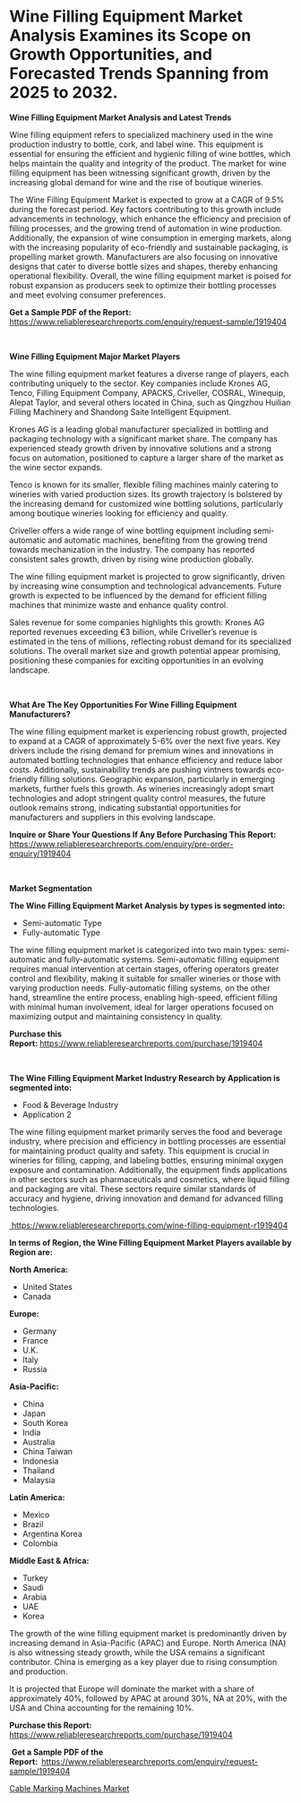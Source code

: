 <p><h1>Wine Filling Equipment Market Analysis Examines its Scope on Growth Opportunities, and Forecasted Trends Spanning from 2025 to 2032.</h1></p><p><strong>Wine Filling Equipment Market Analysis and Latest Trends</strong></p>
<p><p>Wine filling equipment refers to specialized machinery used in the wine production industry to bottle, cork, and label wine. This equipment is essential for ensuring the efficient and hygienic filling of wine bottles, which helps maintain the quality and integrity of the product. The market for wine filling equipment has been witnessing significant growth, driven by the increasing global demand for wine and the rise of boutique wineries.</p><p>The Wine Filling Equipment Market is expected to grow at a CAGR of 9.5% during the forecast period. Key factors contributing to this growth include advancements in technology, which enhance the efficiency and precision of filling processes, and the growing trend of automation in wine production. Additionally, the expansion of wine consumption in emerging markets, along with the increasing popularity of eco-friendly and sustainable packaging, is propelling market growth. Manufacturers are also focusing on innovative designs that cater to diverse bottle sizes and shapes, thereby enhancing operational flexibility. Overall, the wine filling equipment market is poised for robust expansion as producers seek to optimize their bottling processes and meet evolving consumer preferences.</p></p>
<p><strong>Get a Sample PDF of the Report:&nbsp;</strong> <a href="https://www.reliableresearchreports.com/enquiry/request-sample/1919404?utm_campaign=2331&utm_medium=2&utm_source=Github&utm_content=ia&utm_term=20022025&utm_id=wine-filling-equipment">https://www.reliableresearchreports.com/enquiry/request-sample/1919404</a></p>
<p>&nbsp;</p>
<p><strong>Wine Filling Equipment Major Market Players</strong></p>
<p><p>The wine filling equipment market features a diverse range of players, each contributing uniquely to the sector. Key companies include Krones AG, Tenco, Filling Equipment Company, APACKS, Criveller, COSRAL, Winequip, Alepat Taylor, and several others located in China, such as Qingzhou Huilian Filling Machinery and Shandong Saite Intelligent Equipment.</p><p>Krones AG is a leading global manufacturer specialized in bottling and packaging technology with a significant market share. The company has experienced steady growth driven by innovative solutions and a strong focus on automation, positioned to capture a larger share of the market as the wine sector expands.</p><p>Tenco is known for its smaller, flexible filling machines mainly catering to wineries with varied production sizes. Its growth trajectory is bolstered by the increasing demand for customized wine bottling solutions, particularly among boutique wineries looking for efficiency and quality.</p><p>Criveller offers a wide range of wine bottling equipment including semi-automatic and automatic machines, benefiting from the growing trend towards mechanization in the industry. The company has reported consistent sales growth, driven by rising wine production globally.</p><p>The wine filling equipment market is projected to grow significantly, driven by increasing wine consumption and technological advancements. Future growth is expected to be influenced by the demand for efficient filling machines that minimize waste and enhance quality control.</p><p>Sales revenue for some companies highlights this growth: Krones AG reported revenues exceeding €3 billion, while Criveller’s revenue is estimated in the tens of millions, reflecting robust demand for its specialized solutions. The overall market size and growth potential appear promising, positioning these companies for exciting opportunities in an evolving landscape.</p></p>
<p>&nbsp;</p>
<p><strong>What Are The Key Opportunities For Wine Filling Equipment Manufacturers?</strong></p>
<p><p>The wine filling equipment market is experiencing robust growth, projected to expand at a CAGR of approximately 5-6% over the next five years. Key drivers include the rising demand for premium wines and innovations in automated bottling technologies that enhance efficiency and reduce labor costs. Additionally, sustainability trends are pushing vintners towards eco-friendly filling solutions. Geographic expansion, particularly in emerging markets, further fuels this growth. As wineries increasingly adopt smart technologies and adopt stringent quality control measures, the future outlook remains strong, indicating substantial opportunities for manufacturers and suppliers in this evolving landscape.</p></p>
<p><strong>Inquire or Share Your Questions If Any Before Purchasing This Report:</strong> <a href="https://www.reliableresearchreports.com/enquiry/pre-order-enquiry/1919404?utm_campaign=2331&utm_medium=2&utm_source=Github&utm_content=ia&utm_term=20022025&utm_id=wine-filling-equipment">https://www.reliableresearchreports.com/enquiry/pre-order-enquiry/1919404</a></p>
<p>&nbsp;</p>
<p><strong>Market Segmentation</strong></p>
<p><strong>The Wine Filling Equipment Market Analysis by types is segmented into:</strong></p>
<p><ul><li>Semi-automatic Type</li><li>Fully-automatic Type</li></ul></p>
<p><p>The wine filling equipment market is categorized into two main types: semi-automatic and fully-automatic systems. Semi-automatic filling equipment requires manual intervention at certain stages, offering operators greater control and flexibility, making it suitable for smaller wineries or those with varying production needs. Fully-automatic filling systems, on the other hand, streamline the entire process, enabling high-speed, efficient filling with minimal human involvement, ideal for larger operations focused on maximizing output and maintaining consistency in quality.</p></p>
<p><strong>Purchase this Report:&nbsp;</strong><a href="https://www.reliableresearchreports.com/purchase/1919404?utm_campaign=2331&utm_medium=2&utm_source=Github&utm_content=ia&utm_term=20022025&utm_id=wine-filling-equipment">https://www.reliableresearchreports.com/purchase/1919404</a></p>
<p>&nbsp;</p>
<p><strong>The Wine Filling Equipment Market Industry Research by Application is segmented into:</strong></p>
<p><ul><li>Food & Beverage Industry</li><li>Application 2</li></ul></p>
<p><p>The wine filling equipment market primarily serves the food and beverage industry, where precision and efficiency in bottling processes are essential for maintaining product quality and safety. This equipment is crucial in wineries for filling, capping, and labeling bottles, ensuring minimal oxygen exposure and contamination. Additionally, the equipment finds applications in other sectors such as pharmaceuticals and cosmetics, where liquid filling and packaging are vital. These sectors require similar standards of accuracy and hygiene, driving innovation and demand for advanced filling technologies.</p></p>
<p><a href="https://www.reliableresearchreports.com/wine-filling-equipment-r1919404?utm_campaign=2331&utm_medium=2&utm_source=Github&utm_content=ia&utm_term=20022025&utm_id=wine-filling-equipment">&nbsp;https://www.reliableresearchreports.com/wine-filling-equipment-r1919404</a></p>
<p><strong>In terms of Region, the Wine Filling Equipment Market Players available by Region are:</strong></p>
<p>
    <p> <strong> North America: </strong>
        <ul>
            <li>United States</li>
            <li>Canada</li>
        </ul>
        </p> 
    <p> <strong> Europe: </strong>
        <ul>
            <li>Germany</li>
            <li>France</li>
            <li>U.K.</li>
            <li>Italy</li>
            <li>Russia</li>
        </ul>
        </p> 
    <p> <strong> Asia-Pacific: </strong>
        <ul>
            <li>China</li>
            <li>Japan</li>
            <li>South Korea</li>
            <li>India</li>
            <li>Australia</li>
            <li>China Taiwan</li>
            <li>Indonesia</li>
            <li>Thailand</li>
            <li>Malaysia</li>
        </ul>
        </p> 
    <p> <strong> Latin America: </strong>
        <ul>
            <li>Mexico</li>
            <li>Brazil</li>
            <li>Argentina Korea</li>
            <li>Colombia</li>
        </ul>
        </p> 
    <p> <strong> Middle East & Africa: </strong>
        <ul>
            <li>Turkey</li>
            <li>Saudi</li>
            <li>Arabia</li>
            <li>UAE</li>
            <li>Korea</li>
        </ul>
    </p>
    </p>
<p><p>The growth of the wine filling equipment market is predominantly driven by increasing demand in Asia-Pacific (APAC) and Europe. North America (NA) is also witnessing steady growth, while the USA remains a significant contributor. China is emerging as a key player due to rising consumption and production. </p><p>It is projected that Europe will dominate the market with a share of approximately 40%, followed by APAC at around 30%, NA at 20%, with the USA and China accounting for the remaining 10%.</p></p>
<p><strong>Purchase this Report: </strong><a href="https://www.reliableresearchreports.com/purchase/1919404?utm_campaign=2331&utm_medium=2&utm_source=Github&utm_content=ia&utm_term=20022025&utm_id=wine-filling-equipment">https://www.reliableresearchreports.com/purchase/1919404</a></p>
<p>&nbsp;<strong>Get a Sample PDF of the Report:&nbsp;&nbsp;</strong><a href="https://www.reliableresearchreports.com/enquiry/request-sample/1919404?utm_campaign=2331&utm_medium=2&utm_source=Github&utm_content=ia&utm_term=20022025&utm_id=wine-filling-equipment">https://www.reliableresearchreports.com/enquiry/request-sample/1919404</a></p>
<p><strong></strong></p>
<p><p><a href="https://github.com/leopardmicheal7019/Market-Research-Report-List-1/blob/main/cable-marking-machines-market.md?utm_campaign=2331&utm_medium=2&utm_source=Github&utm_content=ia&utm_term=20022025&utm_id=wine-filling-equipment">Cable Marking Machines Market</a></p></p>